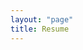 ```yaml
---
layout: "page"
title: Resume
---
```


<object height="900" width="100%" data="https://nbviewer.org/github/ajprabhu09/resume/blob/d4ef759d6e5d10f1b92b240018031c744337b28a/AjinkyaPrabhu.pdf?flush_cache=true" type='application/pdf'></object>
